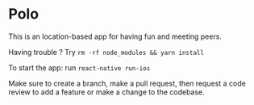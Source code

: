 # Polo

This is an location-based app for having fun and meeting peers.

Having trouble ?
Try `rm -rf node_modules && yarn install`

To start the app:
run `react-native run-ios`

Make sure to create a branch, make a pull request, then request a code review to add a feature or make a change to the codebase.